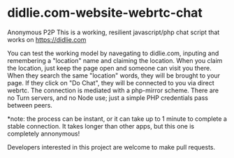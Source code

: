 # didlie.com-website-webrtc-chat
Anonymous P2P
This is a working, resilient javascript/php chat script that works on https://didlie.com

You can test the working model by navegating to didlie.com, inputing and remembering a "location" name and claiming the location.
When you claim the location, just keep the page open and someone can visit you there. When they search the same "location" words, they will be brought to your page. If they click on "Do Chat", they will be connected to you via direct webrtc. The connection is mediated with a php-mirror scheme. There are no Turn servers, and no Node use; just a simple PHP credentials pass between peers.

*note: the process can be instant, or it can take up to 1 minute to complete a stable connection. It takes longer than other apps, but this one is completely annonymous!

Developers interested in this project are welcome to make pull requests.
